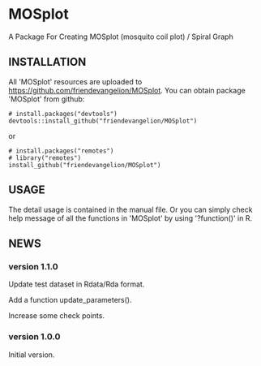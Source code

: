 # MOSplot
A Package For Creating MOSplot (mosquito coil plot) / Spiral Graph

## INSTALLATION
All 'MOSplot' resources are uploaded to https://github.com/friendevangelion/MOSplot. You can obtain package 'MOSplot' from github:

```
# install.packages("devtools")
devtools::install_github("friendevangelion/MOSplot")
```

or

```
# install.packages("remotes")
# library("remotes")
install_github("friendevangelion/MOSplot")
```

## USAGE
The detail usage is contained in the manual file. Or you can simply check help message of all the functions in 'MOSplot' by using '?function()' in R.

## NEWS
### version 1.1.0
Update test dataset in Rdata/Rda format.

Add a function update_parameters().

Increase some check points.

### version 1.0.0
Initial version.
